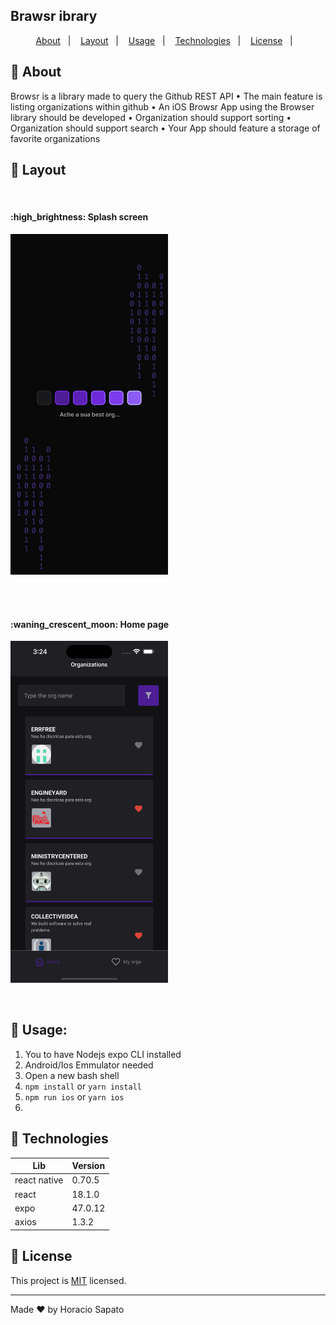 ## Brawsr ibrary

<p align="center">
  <a href="#-About">About</a>&nbsp;&nbsp;&nbsp;|&nbsp;&nbsp;&nbsp;
  <a href="#-Layout">Layout</a>&nbsp;&nbsp;&nbsp;|&nbsp;&nbsp;&nbsp;
  <a href="#-Usage">Usage</a>&nbsp;&nbsp;&nbsp;|&nbsp;&nbsp;&nbsp;
  <a href="#-Technologies">Technologies</a>&nbsp;&nbsp;&nbsp;|&nbsp;&nbsp;&nbsp;
  <a href="#-License">License</a>&nbsp;&nbsp;&nbsp;|&nbsp;&nbsp;&nbsp;
</p>

## :memo: About

Browsr is a library made to query the Github REST API
• The main feature is listing organizations within github
• An iOS Browsr App using the Browser library should be developed
• Organization should support sorting
• Organization should support search
• Your App should feature a storage of favorite organizations

## :card_index: Layout

<br>
<p align="center">
    <h4>:high_brightness: Splash screen</h4>
  <img alt="Login" src=".github/splash.png" width="50%">
</p>
<br>
<br>
<p  align="center">
<h4>:waning_crescent_moon: Home page </h4>
  <img alt="LoginTwo" src=".github/primeit_splash.png" width="50%">
</p>
</br>

## 🧠 Usage:

1. You to have Nodejs expo CLI installed
2. Android/Ios Emmulator needed
3. Open a new bash shell
4. `npm install` or `yarn install`
5. `npm run ios` or `yarn ios`
6.

## 🚀 Technologies

| Lib          | Version |
| ------------ | ------- |
| react native | 0.70.5  |
| react        | 18.1.0  |
| expo         | 47.0.12 |
| axios        | 1.3.2   |

## :bookmark: License

This project is [MIT](LICENSE) licensed.

---

Made ♥ by Horacio Sapato
